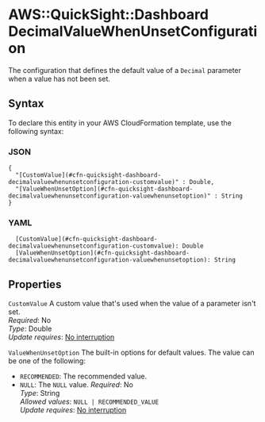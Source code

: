 # AWS::QuickSight::Dashboard DecimalValueWhenUnsetConfiguration<a name="aws-properties-quicksight-dashboard-decimalvaluewhenunsetconfiguration"></a>

The configuration that defines the default value of a `Decimal` parameter when a value has not been set\.

## Syntax<a name="aws-properties-quicksight-dashboard-decimalvaluewhenunsetconfiguration-syntax"></a>

To declare this entity in your AWS CloudFormation template, use the following syntax:

### JSON<a name="aws-properties-quicksight-dashboard-decimalvaluewhenunsetconfiguration-syntax.json"></a>

```
{
  "[CustomValue](#cfn-quicksight-dashboard-decimalvaluewhenunsetconfiguration-customvalue)" : Double,
  "[ValueWhenUnsetOption](#cfn-quicksight-dashboard-decimalvaluewhenunsetconfiguration-valuewhenunsetoption)" : String
}
```

### YAML<a name="aws-properties-quicksight-dashboard-decimalvaluewhenunsetconfiguration-syntax.yaml"></a>

```
  [CustomValue](#cfn-quicksight-dashboard-decimalvaluewhenunsetconfiguration-customvalue): Double
  [ValueWhenUnsetOption](#cfn-quicksight-dashboard-decimalvaluewhenunsetconfiguration-valuewhenunsetoption): String
```

## Properties<a name="aws-properties-quicksight-dashboard-decimalvaluewhenunsetconfiguration-properties"></a>

`CustomValue`  <a name="cfn-quicksight-dashboard-decimalvaluewhenunsetconfiguration-customvalue"></a>
A custom value that's used when the value of a parameter isn't set\.  
*Required*: No  
*Type*: Double  
*Update requires*: [No interruption](https://docs.aws.amazon.com/AWSCloudFormation/latest/UserGuide/using-cfn-updating-stacks-update-behaviors.html#update-no-interrupt)

`ValueWhenUnsetOption`  <a name="cfn-quicksight-dashboard-decimalvaluewhenunsetconfiguration-valuewhenunsetoption"></a>
The built\-in options for default values\. The value can be one of the following:  
+  `RECOMMENDED`: The recommended value\.
+  `NULL`: The `NULL` value\.
*Required*: No  
*Type*: String  
*Allowed values*: `NULL | RECOMMENDED_VALUE`  
*Update requires*: [No interruption](https://docs.aws.amazon.com/AWSCloudFormation/latest/UserGuide/using-cfn-updating-stacks-update-behaviors.html#update-no-interrupt)